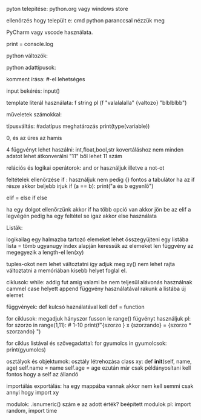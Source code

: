pyton telepitése:
python.org vagy windows store

ellenörzés hogy települt e: cmd python paranccsal nézzük meg

PyCharm vagy vscode használata.

print = console.log

python változók:

python adattípusok:

komment írása: #-el lehetséges

input bekérés:
input()

template literál használata: f string
pl (f "valalalalla" {valtozo} "blblblbb")

műveletek számokkal:

típusváltás:
#adatípus meghatározás
print(type(variable))

0, és az üres az hamis 

4 függvényt lehet haszálni:
int,float,bool,str kovertáláshoz
nem minden adatot lehet átkonverálni "11" ből lehet 11 szám

relációs és logikai operátorok:
and or használjuk illetve a not-ot

feltételek ellenőrzése if
: használjuk nem pedig {}
fontos a tabulátor ha az if része akkor beljebb irjuk
if (a == b):
    print("a és b egyenlő")

elif = else if
else

ha egy dolgot ellenőrzünk akkor if
ha több opció van akkor jön be az elif
a legvégén pedig ha egy feltétel se igaz akkor else használata

Listák:

logikailag egy halmazba tartozó elemeket lehet összegyüjteni egy listába
lista = tömb
ugyanugy index alapján keressük az elemeket
len függvény az megegyezik a length-el len(xy)

tuples-okot nem lehet változtatni így adjuk meg xy() nem lehet rajta változtatni a memóriában kisebb helyet foglal el. 

ciklusok:
while: addig fut amig valami be nem teljesül
alávonás használnak cammel case helyett
append függvény használatával rakunk a listába új elemet

függvények:
def kulcsó haználatával kell def = function

for ciklusok:
megadjuk hányszor fusson le
range() fügvényt használjuk
pl: for szorzo in range(1,11): # 1-10
    print(f"{szorzo } x {szorzando} = {szorzo * szorzando} ")

for ciklus listával és szövegadattal:
for gyumolcs in gyumolcsok:
    print(gyumolcs)

osztályok és objektumok:
osztály létrehozása
class xy:
def __init__(self, name, age)
    self.name = name
    self.age = age
ezután már csak példányosítani kell
fontos hogy a self az állandó

importálás exportálás:
ha egy mappába vannak akkor nem kell semmi csak annyi hogy import xy

modulok:
.isnumeric() szám e az adott érték?
beépített modulok pl:
import random, import time